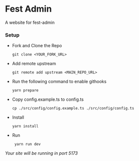# Fest Admin

A website for fest-admin

### Setup

-   Fork and Clone the Repo
    ```
    git clone <YOUR_FORK_URL>
    ```
-   Add remote upstream
    ```
    git remote add upstream <MAIN_REPO_URL>
    ```
-   Run the following command to enable githooks

    ```
    yarn prepare
    ```

-   Copy config.example.ts to config.ts

    ```
    cp ./src/config/config.example.ts ./src/config/config.ts
    ```

-   Install

    ```
    yarn install
    ```

-   Run

    ```
     yarn run dev
    ```

_Your site will be running in port 5173_
